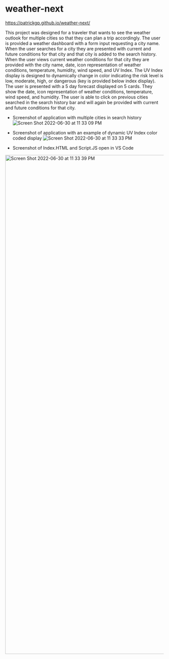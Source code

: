 # weather-next

https://patrickgp.github.io/weather-next/

This project was designed for a traveler that wants to see the weather outlook for multiple cities so that they can plan a trip accordingly. The user is provided a weather dashboard with a form input requesting a city name. When the user searches for a city they are presented with current and future conditions for that city and that city is added to the search history. When the user views current weather conditions for that city they are provided with the city name, date, icon representation of weather conditions, temperature, humidity, wind speed, and UV Index. The UV Index display is designed to dynamically change in color indicating the risk level is low, moderate, high, or dangerous (key is provided below index display). The user is presented with a 5 day forecast displayed on 5 cards. They show the date, icon representation of weather conditions, temperature, wind speed, and humidity. The user is able to click on previous cities searched in the search history bar and will again be provided with current and future conditions for that city.

- Screenshot of application with multiple cities in search history
![Screen Shot 2022-06-30 at 11 33 09 PM](https://user-images.githubusercontent.com/86730331/176819755-963f77c2-4073-49bc-8714-b8d4a8bc2f47.png)

- Screenshot of application with an example of dynamic UV Index color coded display
![Screen Shot 2022-06-30 at 11 33 33 PM](https://user-images.githubusercontent.com/86730331/176819799-ed7a6ecb-e969-4229-80b7-d6ae458a04e7.png)

- Screenshot of Index.HTML and Script.JS open in VS Code
<img width="1580" alt="Screen Shot 2022-06-30 at 11 33 39 PM" src="https://user-images.githubusercontent.com/86730331/176819830-d61b92b6-8bd2-4492-b0e9-9452277bd730.png">
